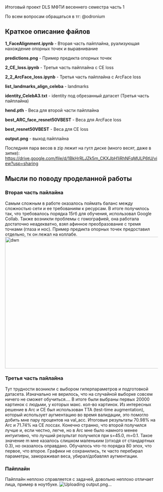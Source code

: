 Итоговый проект DLS МФТИ весеннего семестра часть 1

По всем вопросам обращаться в тг: @odronium

## Краткое описание файлов
**1_FaceAlignment.ipynb** - Вторая часть пайплайна, руализующая нахождение опорных точек и выравнивание

**predictions.png** - Пример предикта опорных точек

**2_CE_loss.ipynb** - Третья часть пайплайна с СЕ loss

**2_2_ArcFace_loss.ipynb** - Третья часть пайплайна с ArcFace loss

**list_landmarks_align_celeba** - landmarks

**identity_CelebA3.txt** - identity под обрезанный датасет (Третья часть пайплайна)

**hend.pth** - Веса для второй части пайплайна

**best_ARC_face_resnet50VBEST** - Веса для ArcFace loss 

**best_resnet50VBEST** - Веса для СЕ loss

**output.png** -  выход пайплайна

Последняя пара весов в zip лежит на гугл диске (много весят, даже в зипке): https://drive.google.com/file/d/1BkHrRLJZk5m_CKXJbH1iRhNFqMULP6tU/view?usp=sharing

## Мысли по поводу проделанной работы
### Вторая часть пайлайна
Самым сложным в работе оказалось поймать баланс между сложностью сети и ее требованиям к ресурсам. В итоге получилось так, что требовалось порядка 15гб для обучения, использовал Google Collab. Также возникли проблемы с гомографией, она работала достаточно неадекватно, взял афинное преобразование с тремя точками (глаза и нос). Пример предикта опорных точек предоставил отдельно, тк он лежал на коллабе. 
<img width="1182" height="433" alt="dwn" src="https://github.com/user-attachments/assets/e9136853-4987-476e-a531-9fb62e7619d5" />
### Третья часть пайлайна
Тут трудности возникли с выбором гиперпараметров и подготовкой датасета. Изначально не верилось, что на случайной выборке совсем ничего не сможет обучиться.... В итоге были выбраны первых 20000 картинок с людьми, у которых макс. кол-во картинок. Из интересных решение в Arc и CE был использован TTA (test-time augmentation), который использует аугментацию во время валидации, это помогло добить мне пару процентов на val_acc. Итоговые результаты 70.98% на Arc и 71.74% на CE лоссах. Конечно странно, что второй получился лучше и, если честно, легче, но в Arc мне было намного менее интуитивно, что лучший результат получился при s=45.0, m=0.1. Такое значение m мне казалось слишком маленьким (отходя от стандартных 0.3), но оказалось оправдано. Обучалось что-то порядка 80 эпох, что первое, что второе. Графики не сохранились, тк часто перебирал параметры, замораживал веса, убирал/добавлял аугментации. 
### Пайплайн
Пайплайн неплохо справляется с задачей, довольно неплохо отличает лица, пример в ноутбуке.
![Uploading output.png…]()

